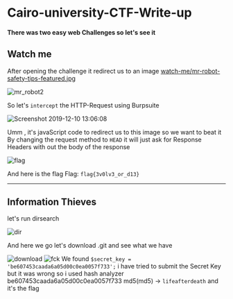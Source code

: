 # Cairo-university-CTF-Write-up

#### There was two easy web Challenges so let's see it 

## Watch me
After opening the challenge it redirect us to an image [watch-me/mr-robot-safety-tips-featured.jpg](http://54.93.122.202/watch-me/mr-robot-safety-tips-featured.jpg)

![mr_robot2](https://user-images.githubusercontent.com/34393428/70561660-dc944d00-1b58-11ea-800f-514302125d3f.png)

So let's `intercept` the HTTP-Request using Burpsuite

![Screenshot 2019-12-10 13:06:08](https://user-images.githubusercontent.com/34393428/70561940-71974600-1b59-11ea-86a9-e9ee617069e4.png)

Umm , it's javaScript code to redirect us to this image so we want to beat it 
By changing the request method to `HEAD` it will just ask for Response Headers with out the body of the response

![flag](https://user-images.githubusercontent.com/34393428/70562656-d4d5a800-1b5a-11ea-8306-cac8e6b3c1ee.png)

And here is the flag Flag: `flag{3v0lv3_or_d13}`

---
## Information Thieves

let's run dirsearch 

![dir](https://user-images.githubusercontent.com/34393428/70563574-7a3d4b80-1b5c-11ea-8d20-cf591045b1d6.png)

And here we go 
let's download .git and see what we have 

![download](https://user-images.githubusercontent.com/34393428/70563927-2ed76d00-1b5d-11ea-8bec-f502bc9d6db9.png)
![fck](https://user-images.githubusercontent.com/34393428/70564144-9ab9d580-1b5d-11ea-9ed6-bf3d50a52d54.png)
We found `$secret_key = 'be607453caada6a05d00c0ea0057f733';` i have tried to submit the Secret Key but it was wrong 
so i used hash analyzer be607453caada6a05d00c0ea0057f733	md5(md5) ->	`lifeafterdeath` and it's the flag 

